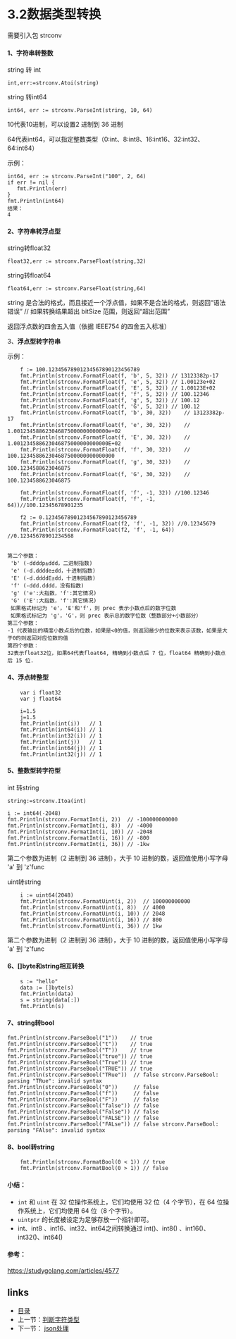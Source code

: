 # **3.2数据类型转换**

需要引入包 strconv

#### 1、字符串转整数

string 转 int

```
int,err:=strconv.Atoi(string) 
```

string 转int64

```
int64, err := strconv.ParseInt(string, 10, 64) 
```

10代表10进制，可以设置2 进制到 36 进制

64代表int64，可以指定整数类型（0:int、8:int8、16:int16、32:int32、64:int64）

示例：

```
int64, err := strconv.ParseInt("100", 2, 64)
if err != nil {
   fmt.Println(err)
}
fmt.Println(int64)
结果：
4
```



#### 2、字符串转浮点型

string转float32

```
float32,err := strconv.ParseFloat(string,32)
```

string转float64

```
float64,err := strconv.ParseFloat(string,64)
```

string  是合法的格式，而且接近一个浮点值，如果不是合法的格式，则返回“语法错误”
// 如果转换结果超出 bitSize 范围，则返回“超出范围”

返回浮点数的四舍五入值（依据 IEEE754 的四舍五入标准）

3、**浮点型转字符串**

示例：

```
	f := 100.12345678901234567890123456789
	fmt.Println(strconv.FormatFloat(f, 'b', 5, 32))	// 13123382p-17
	fmt.Println(strconv.FormatFloat(f, 'e', 5, 32))	// 1.00123e+02
	fmt.Println(strconv.FormatFloat(f, 'E', 5, 32))	// 1.00123E+02
	fmt.Println(strconv.FormatFloat(f, 'f', 5, 32))	// 100.12346
	fmt.Println(strconv.FormatFloat(f, 'g', 5, 32))	// 100.12
	fmt.Println(strconv.FormatFloat(f, 'G', 5, 32))	// 100.12
	fmt.Println(strconv.FormatFloat(f, 'b', 30, 32))	// 13123382p-17
	fmt.Println(strconv.FormatFloat(f, 'e', 30, 32))	// 1.001234588623046875000000000000e+02
	fmt.Println(strconv.FormatFloat(f, 'E', 30, 32))	// 1.001234588623046875000000000000E+02
	fmt.Println(strconv.FormatFloat(f, 'f', 30, 32))	// 100.123458862304687500000000000000
	fmt.Println(strconv.FormatFloat(f, 'g', 30, 32))	// 100.1234588623046875
	fmt.Println(strconv.FormatFloat(f, 'G', 30, 32))	// 100.1234588623046875
	
	fmt.Println(strconv.FormatFloat(f, 'f', -1, 32)) //100.12346
	fmt.Println(strconv.FormatFloat(f, 'f', -1, 64))//100.12345678901235
	
	f2 := 0.12345678901234567890123456789  
	fmt.Println(strconv.FormatFloat(f2, 'f', -1, 32)) //0.12345679
	fmt.Println(strconv.FormatFloat(f2, 'f', -1, 64)) //0.12345678901234568
	
```

```
第二个参数：
 'b' (-ddddp±ddd，二进制指数)
 'e' (-d.dddde±dd，十进制指数)
 'E' (-d.ddddE±dd，十进制指数)
 'f' (-ddd.dddd，没有指数)
 'g' ('e':大指数，'f':其它情况)
 'G' ('E':大指数，'f':其它情况)
 如果格式标记为 'e'，'E'和'f'，则 prec 表示小数点后的数字位数
 如果格式标记为 'g'，'G'，则 prec 表示总的数字位数（整数部分+小数部分）
第三个参数：
-1 代表输出的精度小数点后的位数，如果是<0的值，则返回最少的位数来表示该数，如果是大于0的则返回对应位数的值
第四个参数：
32表示float32位，如果64代表float64, 精确到小数点后 7 位，float64 精确到小数点后 15 位.
```

#### 4、浮点转整型

```
	var i float32
	var j float64

	i=1.5
	j=1.5
	fmt.Println(int(i))   // 1
	fmt.Println(int64(i)) // 1
	fmt.Println(int32(i)) // 1
	fmt.Println(int(j))   // 1
	fmt.Println(int64(j)) // 1
	fmt.Println(int32(j)) // 1

```

#### 5、整数型转字符型

int 转string

```
string:=strconv.Itoa(int)
```

```
i := int64(-2048)
fmt.Println(strconv.FormatInt(i, 2))  // -100000000000
fmt.Println(strconv.FormatInt(i, 8))  // -4000
fmt.Println(strconv.FormatInt(i, 10)) // -2048
fmt.Println(strconv.FormatInt(i, 16)) // -800
fmt.Println(strconv.FormatInt(i, 36)) // -1kw

```

第二个参数为进制（2 进制到 36 进制），大于 10 进制的数，返回值使用小写字母 'a' 到 'z'func 

uint转string

```
    i := uint64(2048)
	fmt.Println(strconv.FormatUint(i, 2))  // 100000000000
	fmt.Println(strconv.FormatUint(i, 8))  // 4000
	fmt.Println(strconv.FormatUint(i, 10)) // 2048
	fmt.Println(strconv.FormatUint(i, 16)) // 800
	fmt.Println(strconv.FormatUint(i, 36)) // 1kw
```

第二个参数为进制（2 进制到 36 进制），大于 10 进制的数，返回值使用小写字母 'a' 到 'z'func 

#### 6、[]byte和string相互转换

```
	s := "hello"
	data := []byte(s)
	fmt.Println(data)
	s = string(data[:])
	fmt.Println(s)
```

#### 7、string转bool

```
fmt.Println(strconv.ParseBool("1"))    // true
fmt.Println(strconv.ParseBool("t"))    // true
fmt.Println(strconv.ParseBool("T"))    // true
fmt.Println(strconv.ParseBool("true")) // true
fmt.Println(strconv.ParseBool("True")) // true
fmt.Println(strconv.ParseBool("TRUE")) // true
fmt.Println(strconv.ParseBool("TRue"))  // false strconv.ParseBool: parsing "TRue": invalid syntax
fmt.Println(strconv.ParseBool("0"))     // false
fmt.Println(strconv.ParseBool("f"))     // false
fmt.Println(strconv.ParseBool("F"))     // false
fmt.Println(strconv.ParseBool("false")) // false
fmt.Println(strconv.ParseBool("False")) // false
fmt.Println(strconv.ParseBool("FALSE")) // false
fmt.Println(strconv.ParseBool("FALse")) // false strconv.ParseBool: parsing "FAlse": invalid syntax
```

#### 8、bool转string

```
	fmt.Println(strconv.FormatBool(0 < 1)) // true
	fmt.Println(strconv.FormatBool(0 > 1)) // false
```

#### 小结：

- `int` 和 `uint` 在 32 位操作系统上，它们均使用 32 位（4 个字节），在 64 位操作系统上，它们均使用 64 位（8 个字节）。
- `uintptr` 的长度被设定为足够存放一个指针即可。
- int、int8 、int16、int32、int64之间转换通过 int()、int8() 、int16()、int32()、int64()

#### 参考：

https://studygolang.com/articles/4577





## links

- [目录](https://github.com/guyan0319/golang_development_notes/blob/master/zh/preface.md)
- 上一节：[判断字符类型](https://github.com/guyan0319/golang_development_notes/blob/master/zh/3.1.md)
- 下一节： [json处理](https://github.com/guyan0319/golang_development_notes/blob/master/zh/3.3.md)


